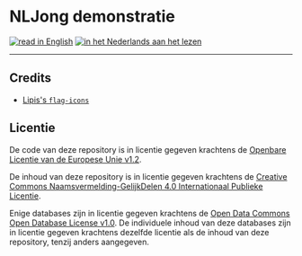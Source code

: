# NLJong demonstratie

[![read in English][gb-inactive]](README-en.md) [![in het Nederlands aan het lezen][nl-active]]()

[gb-inactive]: https://shorturl.at/phv8r
[nl-active]: https://shorturl.at/0o9bu

---

## Credits

- [Lipis's `flag-icons`](https://github.com/lipis/flag-icons)

## Licentie

De code van deze repository is in licentie gegeven krachtens de [Openbare Licentie van de Europese Unie v1.2](licence/EUPL-1.2-nl.md).

De inhoud van deze repository is in licentie gegeven krachtens de [Creative Commons Naamsvermelding-GelijkDelen 4.0 Internationaal Publieke Licentie](licence/CC-BY-SA-4.0-nl.md).

Enige databases zijn in licentie gegeven krachtens de [Open Data Commons Open Database License v1.0](licence/ODbL-1.0.md). De individuele inhoud van deze databases zijn in licentie gegeven krachtens dezelfde licentie als de inhoud van deze repository, tenzij anders aangegeven.
